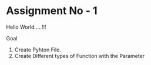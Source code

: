 # Assignment No - 1 

Hello World.....!!!

Goal
1. Create Pyhton File.
2. Create Different types of Function with the Parameter